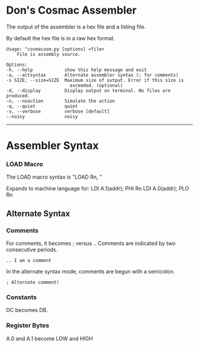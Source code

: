# Don's Cosmac Assembler



The output of the assembler is a hex file and a listing file.

By default the hex file is in a raw hex format.



    Usage: "cosmacasm.py [options] <file>
        File is assembly source.

    Options:
    -h, --help            show this help message and exit
    -a, --altsyntax       Alternate assembler syntax (; for comments)
    -s SIZE, --size=SIZE  Maximum size of output. Error if this size is
                            exceeded. (optional)
    -d, --display         Display output on terminal. No files are produced.
    -n, --noaction        Simulate the action
    -q, --quiet           quiet
    -v, --verbose         verbose [default]
    --noisy               noisy


---------------------------------------------------------------------------

# Assembler Syntax

### LOAD Macro

The LOAD macro syntax is "LOAD Rn, <addr>"

Expands to machine language for:
LDI A.1(addr); PHI Rn
LDI A.0(addr); PLO Rn


## Alternate Syntax

### Comments

For comments, it becomes ; versus ..
Comments are indicated by two consecutive periods.

    .. I am a comment

In the alternate syntax mode, comments are begun with a semicolon.

    ; Alternate comment!

### Constants

DC becomes DB.

### Register Bytes

A.0 and A.1 become LOW and HIGH
